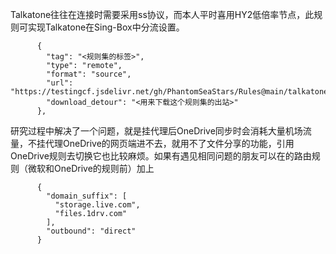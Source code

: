 Talkatone往往在连接时需要采用ss协议，而本人平时喜用HY2低倍率节点，此规则可实现Talkatone在Sing-Box中分流设置。
```
      {
        "tag": "<规则集的标签>",
        "type": "remote",
        "format": "source",
        "url": "https://testingcf.jsdelivr.net/gh/PhantomSeaStars/Rules@main/talkatoneAPKandEXE.srs",
        "download_detour": "<用来下载这个规则集的出站>"
      },
```

研究过程中解决了一个问题，就是挂代理后OneDrive同步时会消耗大量机场流量，不挂代理OneDrive的网页端进不去，就用不了文件分享的功能，引用OneDrive规则去切换它也比较麻烦。如果有遇见相同问题的朋友可以在的路由规则（微软和OneDrive的规则前）加上
```
      {
        "domain_suffix": [
          "storage.live.com",
          "files.1drv.com"
        ],
        "outbound": "direct"
      }
```
